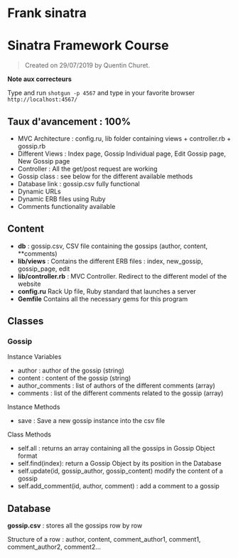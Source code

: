 # Frank sinatra
# Sinatra Framework Course

> Created on 29/07/2019 by Quentin Churet.

**Note aux correcteurs**

Type and run `shotgun -p 4567` and type in your favorite browser
`http://localhost:4567/`

## Taux d'avancement : 100%

- MVC Architecture : config.ru, lib folder containing views + controller.rb + gossip.rb
- Different Views : Index page, Gossip Individual page, Edit Gossip page, New Gossip page
- Controller : All the get/post request are working
- Gossip class : see below for the different available methods
- Database link : gossip.csv fully functional
- Dynamic URLs
- Dynamic ERB files using Ruby
- Comments functionality available

## Content

- **db** : gossip.csv, CSV file containing the gossips (author, content, \*\*comments)
- **lib/views** : Contains the different ERB files : index, new_gossip, gossip_page, edit
- **lib/controller.rb** : MVC Controller. Redirect to the different model of the website
- **config.ru** Rack Up file, Ruby standard that launches a server
- **Gemfile** Contains all the necessary gems for this program

## Classes

### Gossip

Instance Variables

- author : author of the gossip (string)
- content : content of the gossip (string)
- author_comments : list of authors of the different comments (array)
- comments : list of the different comments related to the gossip (array)

Instance Methods

- save : Save a new gossip instance into the csv file

Class Methods

- self.all : returns an array containing all the gossips in Gossip Object format
- self.find(index): return a Gossip Object by its position in the Database
- self.update(id, gossip_author, gossip_content) modify the content of a gossip
- self.add_comment(id, author, comment) : add a comment to a gossip

## Database

**gossip.csv** : stores all the gossips row by row

Structure of a row :
author, content, comment_author1, comment1, comment_author2, comment2...
